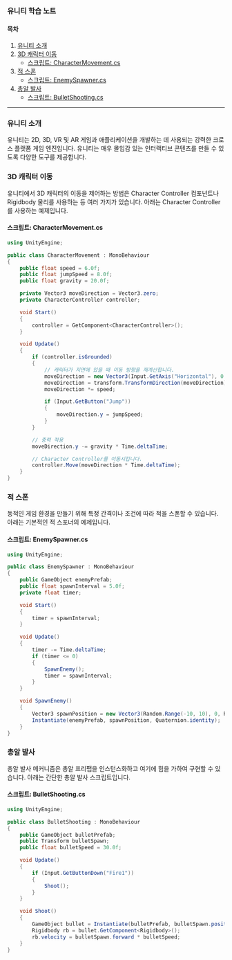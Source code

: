 ### 유니티 학습 노트

#### 목차

1. [유니티 소개](#유니티-소개)
2. [3D 캐릭터 이동](#3d-캐릭터-이동)
   - [스크립트: CharacterMovement.cs](#스크립트-charactermovementcs)
3. [적 스폰](#적-스폰)
   - [스크립트: EnemySpawner.cs](#스크립트-enemyspawnercs)
4. [총알 발사](#총알-발사)
   - [스크립트: BulletShooting.cs](#스크립트-bulletshootingcs)

---

### 유니티 소개

유니티는 2D, 3D, VR 및 AR 게임과 애플리케이션을 개발하는 데 사용되는 강력한 크로스 플랫폼 게임 엔진입니다. 유니티는 매우 몰입감 있는 인터랙티브 콘텐츠를 만들 수 있도록 다양한 도구를 제공합니다.

### 3D 캐릭터 이동

유니티에서 3D 캐릭터의 이동을 제어하는 방법은 Character Controller 컴포넌트나 Rigidbody 물리를 사용하는 등 여러 가지가 있습니다. 아래는 Character Controller를 사용하는 예제입니다.

#### 스크립트: CharacterMovement.cs

```csharp
using UnityEngine;

public class CharacterMovement : MonoBehaviour
{
    public float speed = 6.0f;
    public float jumpSpeed = 8.0f;
    public float gravity = 20.0f;

    private Vector3 moveDirection = Vector3.zero;
    private CharacterController controller;

    void Start()
    {
        controller = GetComponent<CharacterController>();
    }

    void Update()
    {
        if (controller.isGrounded)
        {
            // 캐릭터가 지면에 있을 때 이동 방향을 재계산합니다.
            moveDirection = new Vector3(Input.GetAxis("Horizontal"), 0.0f, Input.GetAxis("Vertical"));
            moveDirection = transform.TransformDirection(moveDirection);
            moveDirection *= speed;

            if (Input.GetButton("Jump"))
            {
                moveDirection.y = jumpSpeed;
            }
        }

        // 중력 적용
        moveDirection.y -= gravity * Time.deltaTime;

        // Character Controller를 이동시킵니다.
        controller.Move(moveDirection * Time.deltaTime);
    }
}
```

### 적 스폰

동적인 게임 환경을 만들기 위해 특정 간격이나 조건에 따라 적을 스폰할 수 있습니다. 아래는 기본적인 적 스포너의 예제입니다.

#### 스크립트: EnemySpawner.cs

```c#
using UnityEngine;

public class EnemySpawner : MonoBehaviour
{
    public GameObject enemyPrefab;
    public float spawnInterval = 5.0f;
    private float timer;

    void Start()
    {
        timer = spawnInterval;
    }

    void Update()
    {
        timer -= Time.deltaTime;
        if (timer <= 0)
        {
            SpawnEnemy();
            timer = spawnInterval;
        }
    }

    void SpawnEnemy()
    {
        Vector3 spawnPosition = new Vector3(Random.Range(-10, 10), 0, Random.Range(-10, 10));
        Instantiate(enemyPrefab, spawnPosition, Quaternion.identity);
    }
}
```

### 총알 발사

총알 발사 메커니즘은 총알 프리팹을 인스턴스화하고 여기에 힘을 가하여 구현할 수 있습니다. 아래는 간단한 총알 발사 스크립트입니다.

#### 스크립트: BulletShooting.cs

```c#
using UnityEngine;

public class BulletShooting : MonoBehaviour
{
    public GameObject bulletPrefab;
    public Transform bulletSpawn;
    public float bulletSpeed = 30.0f;

    void Update()
    {
        if (Input.GetButtonDown("Fire1"))
        {
            Shoot();
        }
    }

    void Shoot()
    {
        GameObject bullet = Instantiate(bulletPrefab, bulletSpawn.position, bulletSpawn.rotation);
        Rigidbody rb = bullet.GetComponent<Rigidbody>();
        rb.velocity = bulletSpawn.forward * bulletSpeed;
    }
}
```

